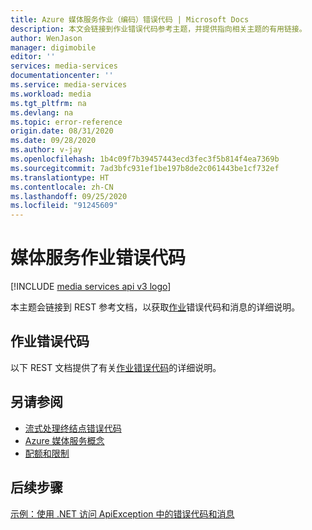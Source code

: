 ```yaml
---
title: Azure 媒体服务作业（编码）错误代码 | Microsoft Docs
description: 本文会链接到作业错误代码参考主题，并提供指向相关主题的有用链接。
author: WenJason
manager: digimobile
editor: ''
services: media-services
documentationcenter: ''
ms.service: media-services
ms.workload: media
ms.tgt_pltfrm: na
ms.devlang: na
ms.topic: error-reference
origin.date: 08/31/2020
ms.date: 09/28/2020
ms.author: v-jay
ms.openlocfilehash: 1b4c09f7b39457443ecd3fec3f5b814f4ea7369b
ms.sourcegitcommit: 7ad3bfc931ef1be197b8de2c061443be1cf732ef
ms.translationtype: HT
ms.contentlocale: zh-CN
ms.lasthandoff: 09/25/2020
ms.locfileid: "91245609"
---
```

# <a name="media-services-job-error-codes"></a>媒体服务作业错误代码

[!INCLUDE [media services api v3 logo](./includes/v3-hr.md)]

本主题会链接到 REST 参考文档，以获取[作业](transforms-jobs-concept.md)错误代码和消息的详细说明。

## <a name="job-error-codes"></a>作业错误代码

以下 REST 文档提供了有关[作业错误代码](https://docs.microsoft.com/rest/api/media/jobs/get#joberrorcode)的详细说明。

## <a name="see-also"></a>另请参阅

- [流式处理终结点错误代码](streaming-endpoint-error-codes.md)
- [Azure 媒体服务概念](concepts-overview.md)
- [配额和限制](limits-quotas-constraints.md)

## <a name="next-steps"></a>后续步骤

[示例：使用 .NET 访问 ApiException 中的错误代码和消息](configure-connect-dotnet-howto.md#connect-to-the-net-client)
